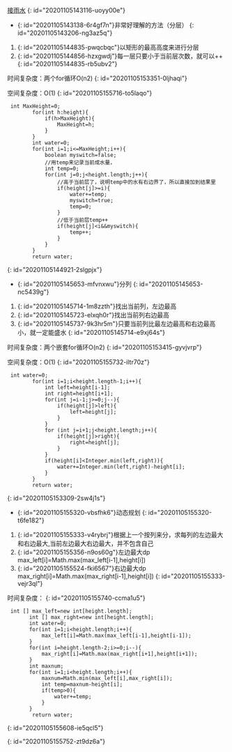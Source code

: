 [接雨水](https://leetcode-cn.com/problems/trapping-rain-water/)
{: id="20201105143116-uoyy00e"}

* {: id="20201105143138-6r4gf7n"}非常好理解的方法（分层）
{: id="20201105143206-ng3az5q"}

1. {: id="20201105144835-pwqcbqc"}以矩形的最高高度来进行分层
2. {: id="20201105144856-hzxgwdj"}每一层只要小于当前层次数，就可以++
{: id="20201105144835-rb5ubv2"}

时间复杂度：两个for循环O(n2)
{: id="20201105153351-0ljhaqi"}

空间复杂度：O(1)
{: id="20201105155716-to5laqo"}

```
 int MaxHeight=0;
        for(int h:height){
            if(h>MaxHeight){
                MaxHeight=h;
            }
        }
        int water=0;
        for(int i=1;i<=MaxHeight;i++){
            boolean myswitch=false;
            //用temp来记录当前成水量，
            int temp=0;
            for(int j=0;j<height.length;j++){
                //高于当前层了，说明temp中的水有右边界了，所以直接加到结果里
                if(height[j]>=i){
                    water+=temp;
                    myswitch=true;
                    temp=0;
                }
                //低于当前层temp++
                if(height[j]<i&&myswitch){
                    temp++;
                }
            }
        }
        return water;
```
{: id="20201105144921-2slgpjx"}

* {: id="20201105145653-mfvnxwu"}分列
{: id="20201105145653-nc5439g"}

1. {: id="20201105145714-1m8zzth"}找出当前列，左边最高
2. {: id="20201105145723-elxqh0r"}找出当前列右边最高
3. {: id="20201105145737-9k3hr5m"}只要当前列比最左边最高和右边最高小，就一定能盛水
{: id="20201105145714-e9xj64s"}

时间复杂度：两个嵌套for循环O(n2)
{: id="20201105153415-gyvjvrp"}

空间复杂度：O(1)
{: id="20201105155732-iltr70z"}

```
 int water=0;
        for(int i=1;i<height.length-1;i++){
            int left=height[i-1];
            int right=height[i+1];
            for(int j=i-1;j>=0;j--){
                if(height[j]>left){
                    left=height[j];
                }
            }
            for (int j=i+1;j<height.length;j++){
                if(height[j]>right){
                    right=height[j];
                }
            }
            if(height[i]<Integer.min(left,right)){
                water+=Integer.min(left,right)-height[i];
            }
        }
        return water;
```
{: id="20201105153309-2sw4j1s"}

* {: id="20201105155320-vbsfhk6"}动态规划
{: id="20201105155320-t6fe182"}

1. {: id="20201105155333-v4rybrj"}根据上一个按列来分，求每列的左边最大和右边最大,当前左边最大右边最大，并不包含自己
2. {: id="20201105155356-n9os60g"}左边最大dp max_left[i]=Math.max(max_left[i-1],height[i])
3. {: id="20201105155524-fki6567"}右边最大dp max_right[i]=Math.max(max_right[i-1],height[i])
{: id="20201105155333-vejr3ql"}

时间复杂度：
{: id="20201105155740-ccma1u5"}

```
 int [] max_left=new int[height.length];
       int [] max_right=new int[height.length];
       int water=0;
       for(int i=1;i<height.length;i++){
           max_left[i]=Math.max(max_left[i-1],height[i-1]);
       }
       for(int i=height.length-2;i>=0;i--){
           max_right[i]=Math.max(max_right[i+1],height[i+1]);
       }
       int maxnum;
       for(int i=1;i<height.length;i++){
           maxnum=Math.min(max_left[i],max_right[i]);
           int temp=maxnum-height[i];
           if(temp>0){
               water+=temp;
           }
       }
        return water;
```
{: id="20201105155608-ie5qcl5"}

{: id="20201105155752-zt9dz6a"}
